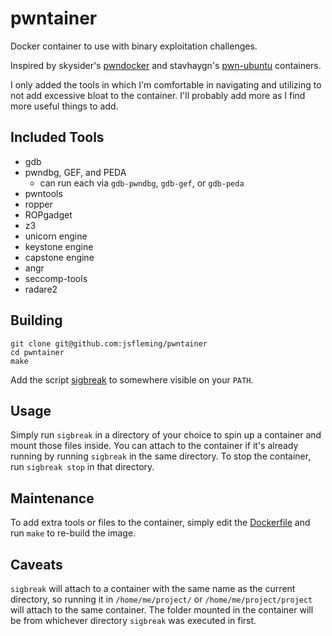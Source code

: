 # pwntainer

Docker container to use with binary exploitation challenges.

Inspired by skysider's [pwndocker](https://github.com/skysider/pwndocker) and
stavhaygn's [pwn-ubuntu](https://github.com/stavhaygn/pwn-ubuntu) containers.

I only added the tools in which I'm comfortable in navigating and utilizing to
not add excessive bloat to the container. I'll probably add more as I find more useful things
to add.

## Included Tools

- gdb
- pwndbg, GEF, and PEDA
  - can run each via `gdb-pwndbg`, `gdb-gef`, or `gdb-peda`
- pwntools
- ropper
- ROPgadget
- z3
- unicorn engine
- keystone engine
- capstone engine
- angr
- seccomp-tools
- radare2

## Building

```
git clone git@github.com:jsfleming/pwntainer
cd pwntainer
make
```

Add the script [sigbreak](sigbreak) to somewhere visible on your `PATH`.

## Usage

Simply run `sigbreak` in a directory of your choice to spin up a container and
mount those files inside. You can attach to the container if it's already running by
running `sigbreak` in the same directory. To stop the container, run `sigbreak stop` in
that directory.

## Maintenance

To add extra tools or files to the container, simply edit the [Dockerfile](Dockerfile)
and run `make` to re-build the image.

## Caveats

`sigbreak` will attach to a container with the same name as the current directory, so running
it in `/home/me/project/` or `/home/me/project/project` will attach to the same container. The
folder mounted in the container will be from whichever directory `sigbreak` was executed
in first.
